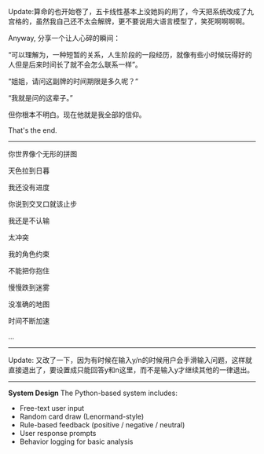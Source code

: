 Update:算命的也开始卷了，五卡线性基本上没她妈的用了，今天把系统改成了九宫格的，虽然我自己还不太会解牌，更不要说用大语言模型了，笑死啊啊啊啊。

Anyway, 分享一个让人心碎的瞬间：

“可以理解为，一种短暂的关系，人生阶段的一段经历，就像有些小时候玩得好的人但是后来时间长了就不会怎么联系一样”。

“姐姐，请问这副牌的时间期限是多久呢？“

“我就是问的这辈子。”

但你根本不明白。现在他就是我全部的信仰。


That's the end.


---
你世界像个无形的拼图

天色拉到日暮

我还没有进度

你说到交叉口就该止步

我还是不认输

太冲突


我的角色约束

不能把你抱住

慢慢跌到迷雾

没准确的地图

时间不断加速

...

---

Update: 又改了一下，因为有时候在输入y/n的时候用户会手滑输入问题，这样就直接退出了，要设置成只能回答y和n这里，而不是输入y才继续其他的一律退出。

---


**System Design**
The Python-based system includes:

- Free-text user input  
- Random card draw (Lenormand-style)  
- Rule-based feedback (positive / negative / neutral)  
- User response prompts  
- Behavior logging for basic analysis

